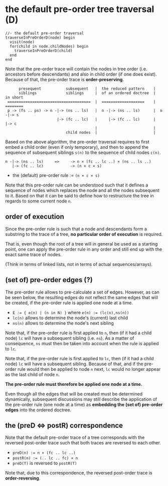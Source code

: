 
<!-- ======================================================================= -->
# the default pre-order tree traversal (D)

```
//- the default pre-order traversal
traverseInPreOrderD(node) begin
  visit(node)
  for(child in node.childNodes) begin
    traverseInPreOrderD(child)
  end
end
```

Note that the pre-order trace will contain the nodes in tree order (i.e.
ancestors before descendants) and also in child order (if one does exist).
Because of that, the pre-order trace is **order-preserving**.

```
      presequent           subsequent   |  the reduced pattern    |
      siblings             siblings     |  of an ordered doctree  |  in short
 =====================================  |  ===================    |  ========
 p -> (fs .. ps) -> n -|-> (ns .. ls)   |  n -|-> (ns .. ls)      |  n -|-> s
                       |-> (fc .. lc)   |     |-> (fc .. lc)      |     |-> c
                                        |                         |
                           child nodes  |                         |
```

Based on the above algorithm, the pre-order traversal requires to first embed
a child order (even if only temporary), and then to append the sequence of
subsequent siblings `s(n)` to the sequence of child nodes `c(n)`.

```
n -|-> (ns .. ls)     =>     -> n × (fc .. lc ..) × (ns .. ls ..)
   |-> (fc .. lc)            -> (n × c × s)
```

* the (default) pre-order rule := `(n × c × s)`

Note that this pre-order rule can be understood such that it defines a sequence
of nodes which replaces the node and all the nodes subsequent to it. Based on
that it can be said to define how to restructure the tree in regards to some
current node `n`.

<!-- ======================================================================= -->
## order of execution

Since the pre-order rule is such that a node and descendants form a substring
to the trace of a tree, **no particular order of execution** is required.

That is, even though the root of a tree will in general be used as a starting
point, one can apply the pre-order rule in any order and still end up with the
exact same trace of nodes.

(Think in terms of linked lists, not in terms of actual sequences/arrays).

<!-- ======================================================================= -->
## (set of) pre-order edges (?)

The pre-order rule allows to pre-calculate a set of edges. However, as can
be seen below, the resulting edges do not reflect the same edges that will
be created, if the pre-order rule is applied one node at a time.

* `E := { e(n) | (n in N) }` where `e(n) := (lc(n),ns(n))`
* `lc(n)` allows to determine the node's (current) last child
* `ns(n)` allows to determine the node's next sibling

Note that, if the pre-order rule is first applied to `n`, then (if it had a
child node) `lc` will have a subsequent sibling (i.e. `ns`). As a matter of
consequence, `ns` must then be taken into account when the rule is applied
to `lc`.

Note that, if the pre-order rule is first applied to `lc`, then (if it had a
child node) `lc` will have a subsequent sibling. Because of that, and if the
pre-order rule would then be applied to node `n` next, `lc` would no longer
appear as the last child of node `n`.

**The pre-order rule must therefore be applied one node at a time.**

Even though all the edges that will be created must be determined dynamically,
subsequent discussions may still describe the application of the pre-order
rule (one node at a time) as **embedding the (set of) pre-order edges** into
the ordered doctree.

<!-- ======================================================================= -->
## the (preD <=> postR) correspondence

Note that the default pre-order trace of a tree corresponds with the reversed
post-order trace such that both traces are reversed to each other.

* `preD(n) := n × (fc .. lc ..)`
* `postR(n) := (.. lc .. fc) × n`
* `preD(T)` is reversed to `postR(T)`

Note that, due to this correspondence, the reversed post-order trace
is **order-reversing**.
